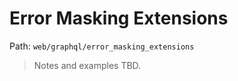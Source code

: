 # Error Masking Extensions

Path: `web/graphql/error_masking_extensions`

> Notes and examples TBD.
